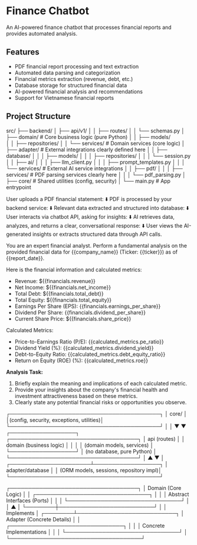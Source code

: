 # Finance Chatbot

An AI-powered finance chatbot that processes financial reports and provides automated analysis.

## Features
- PDF financial report processing and text extraction
- Automated data parsing and categorization
- Financial metrics extraction (revenue, debt, etc.)
- Database storage for structured financial data
- AI-powered financial analysis and recommendations
- Support for Vietnamese financial reports

## Project Structure


src/
├── backend/
│   ├── api/v1/
│   │   ├── routes/
│   │   └── schemas.py
│   ├── domain/                   # Core business logic (pure Python)
│   │   ├── models/               
│   │   ├── repositories/
│   │   └── services/             # Domain services (core logic)
│   ├── adapter/                  # External integrations clearly defined here
│   │   ├── database/
│   │   │   ├── models/
│   │   │   ├── repositories/
│   │   │   └── session.py
│   │   ├── ai/
│   │   │   ├── llm_client.py
│   │   │   ├── prompt_templates.py
│   │   │   └── services/         # External AI service integrations
│   │   ├── pdf/
│   │   │   ├── services/         # PDF parsing services clearly here
│   │   │   └── pdf_parsing.py
│   ├── core/                     # Shared utilities (config, security)
│   └── main.py                   # App entrypoint

User uploads a PDF financial statement:
⬇️
PDF is processed by your backend service:
⬇️
Relevant data extracted and structured into database:
⬇️
User interacts via chatbot API, asking for insights:
⬇️
AI retrieves data, analyzes, and returns a clear, conversational response:
⬇️
User views the AI-generated insights or extracts structured data through API calls.


You are an expert financial analyst. Perform a fundamental analysis on the provided financial data for {{company_name}} (Ticker: {{ticker}}) as of {{report_date}}.

Here is the financial information and calculated metrics:

- Revenue: ${{financials.revenue}}
- Net Income: ${{financials.net_income}}
- Total Debt: ${{financials.total_debt}}
- Total Equity: ${{financials.total_equity}}
- Earnings Per Share (EPS): {{financials.earnings_per_share}}
- Dividend Per Share: {{financials.dividend_per_share}}
- Current Share Price: ${{financials.share_price}}

Calculated Metrics:
- Price-to-Earnings Ratio (P/E): {{calculated_metrics.pe_ratio}}
- Dividend Yield (%): {{calculated_metrics.dividend_yield}}
- Debt-to-Equity Ratio: {{calculated_metrics.debt_equity_ratio}}
- Return on Equity (ROE) (%): {{calculated_metrics.roe}}

**Analysis Task:**
1. Briefly explain the meaning and implications of each calculated metric.
2. Provide your insights about the company's financial health and investment attractiveness based on these metrics.
3. Clearly state any potential financial risks or opportunities you observe.



┌─────────────────────────────────────────┐
│                 core/                   │
│(config, security, exceptions, utilities)│
└─────────────────────────────────────────┘
          │                 │
          ▼                 ▼
┌──────────────────┐  ┌───────────────────────────────────┐
│  api (routes)    │  │  domain (business logic)          │
│                  │  │  (domain models, services)        │
└──────────────────┘  │  (no database, pure Python)       │
                      └───────────────────────────────────┘
                              │        ▲
                              ▼        │
                ┌──────────────────────┴──────────────────┐
                │        adapter/database                 │
                │  (ORM models, sessions, repository impl)│
                └─────────────────────────────────────────┘


┌───────────────────────────────────┐
│         Domain (Core Logic)       │
│ ┌───────────────────────────────┐ │
│ │ Abstract Interfaces (Ports)   │ │
│ └───────────────────────────────┘ │
│        ▲                          │
└────────┼──────────────────────────┘
         │
         │ Implements
         │
┌────────┴───────────────────────────┐
│     Adapter (Concrete Details)     │
│ ┌───────────────────────────────┐  │
│ │ Concrete Implementations      │  │
│ └───────────────────────────────┘  │
└────────────────────────────────────┘